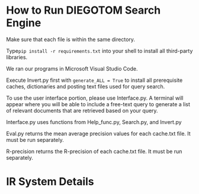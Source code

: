 # How to Run DIEGOTOM Search Engine
Make sure that each file is within the same directory.

Type`pip install -r requirements.txt` into your shell to install all third-party libraries.

We ran our programs in Microsoft Visual Studio Code.

Execute Invert.py first with `generate_ALL = True` to install all prerequisite caches, dictionaries and posting text files used for query search.

To use the user interface portion, please use Interface.py. A terminal will appear where you will be able to include a free-text query to 
generate a list of relevant documents that are retrieved based on your query.

Interface.py uses functions from Help_func.py, Search.py, and Invert.py

Eval.py returns the mean average precision values for each cache.txt file. It must be run separately.

R-precision returns the R-precision of each cache.txt file. It must be run separately.

# IR System Details